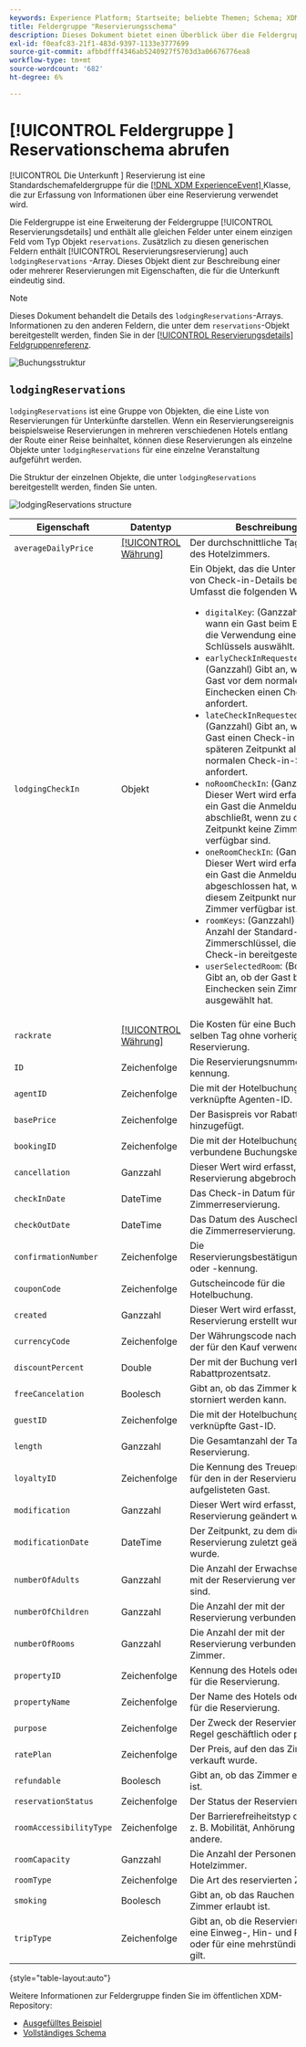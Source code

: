 ```yaml
---
keywords: Experience Platform; Startseite; beliebte Themen; Schema; XDM; ExperienceEvent; Felder; Schemas; Schemas; Schema-Design; Feldergruppe; Feldergruppe; Reservierung; Unterbringung;
title: Feldergruppe "Reservierungsschema"
description: Dieses Dokument bietet einen Überblick über die Feldergruppe "Reservierungsschema".
exl-id: f0eafc83-21f1-483d-9397-1133e3777699
source-git-commit: afbbdfff4346ab5240927f5703d3a06676776ea8
workflow-type: tm+mt
source-wordcount: '682'
ht-degree: 6%

---
```


# [!UICONTROL Feldergruppe ] Reservationschema abrufen

[!UICONTROL Die Unterkunft ] Reservierung ist eine Standardschemafeldergruppe für die  [[!DNL XDM ExperienceEvent] ](../../classes/experienceevent.md) Klasse, die zur Erfassung von Informationen über eine Reservierung verwendet wird.

Die Feldergruppe ist eine Erweiterung der Feldergruppe [!UICONTROL Reservierungsdetails] und enthält alle gleichen Felder unter einem einzigen Feld vom Typ Objekt `reservations`. Zusätzlich zu diesen generischen Feldern enthält [!UICONTROL Reservierungsreservierung] auch `lodgingReservations` -Array. Dieses Objekt dient zur Beschreibung einer oder mehrerer Reservierungen mit Eigenschaften, die für die Unterkunft eindeutig sind.

>[!NOTE]
>
>Dieses Dokument behandelt die Details des `lodgingReservations`-Arrays. Informationen zu den anderen Feldern, die unter dem `reservations`-Objekt bereitgestellt werden, finden Sie in der [[!UICONTROL Reservierungsdetails] Feldgruppenreferenz](./reservation-details.md).

![Buchungsstruktur](../../images/field-groups/lodging-reservation/structure.png)

## `lodgingReservations`

`lodgingReservations` ist eine Gruppe von Objekten, die eine Liste von Reservierungen für Unterkünfte darstellen. Wenn ein Reservierungsereignis beispielsweise Reservierungen in mehreren verschiedenen Hotels entlang der Route einer Reise beinhaltet, können diese Reservierungen als einzelne Objekte unter `lodgingReservations` für eine einzelne Veranstaltung aufgeführt werden.

Die Struktur der einzelnen Objekte, die unter `lodgingReservations` bereitgestellt werden, finden Sie unten.

![lodgingReservations structure](../../images/field-groups/lodging-reservation/lodgingReservations.png)

| Eigenschaft | Datentyp | Beschreibung |
| --- | --- | --- |
| `averageDailyPrice` | [[!UICONTROL Währung]](../../data-types/currency.md) | Der durchschnittliche Tagespreis des Hotelzimmers. |
| `lodgingCheckIn` | Objekt | Ein Objekt, das die Unterbringung von Check-in-Details beschreibt. Umfasst die folgenden Werte:<ul><li>`digitalKey`: (Ganzzahl) Gibt an, wann ein Gast beim Einchecken die Verwendung eines digitalen Schlüssels auswählt.</li><li>`earlyCheckInRequested`: (Ganzzahl) Gibt an, wann ein Gast vor dem normalen Einchecken einen Check-in anfordert.</li><li>`lateCheckInRequested`: (Ganzzahl) Gibt an, wann ein Gast einen Check-in zu einem späteren Zeitpunkt als zu den normalen Check-in-Stunden anfordert.</li><li>`noRoomCheckIn`: (Ganzzahl) Dieser Wert wird erfasst, wenn ein Gast die Anmeldung abschließt, wenn zu diesem Zeitpunkt keine Zimmer verfügbar sind.</li><li>`oneRoomCheckIn`: (Ganzzahl) Dieser Wert wird erfasst, wenn ein Gast die Anmeldung abgeschlossen hat, wenn zu diesem Zeitpunkt nur ein Zimmer verfügbar ist.</li><li>`roomKeys`: (Ganzzahl) Die Anzahl der Standard-Zimmerschlüssel, die beim Check-in bereitgestellt werden.</li><li>`userSelectedRoom`: (Boolesch) Gibt an, ob der Gast beim Einchecken sein Zimmer ausgewählt hat.</li></ul> |
| `rackrate` | [[!UICONTROL Währung]](../../data-types/currency.md) | Die Kosten für eine Buchung am selben Tag ohne vorherige Reservierung. |
| `ID` | Zeichenfolge | Die Reservierungsnummer oder -kennung. |
| `agentID` | Zeichenfolge | Die mit der Hotelbuchung verknüpfte Agenten-ID. |
| `basePrice` | Zeichenfolge | Der Basispreis vor Rabatten wird hinzugefügt. |
| `bookingID` | Zeichenfolge | Die mit der Hotelbuchung verbundene Buchungskennung. |
| `cancellation` | Ganzzahl | Dieser Wert wird erfasst, wenn eine Reservierung abgebrochen wurde. |
| `checkInDate` | DateTime | Das Check-in Datum für die Zimmerreservierung. |
| `checkOutDate` | DateTime | Das Datum des Auscheckens für die Zimmerreservierung. |
| `confirmationNumber` | Zeichenfolge | Die Reservierungsbestätigungsnummer oder -kennung. |
| `couponCode` | Zeichenfolge | Gutscheincode für die Hotelbuchung. |
| `created` | Ganzzahl | Dieser Wert wird erfasst, wenn eine Reservierung erstellt wurde. |
| `currencyCode` | Zeichenfolge | Der Währungscode nach ISO 4217, der für den Kauf verwendet wird. |
| `discountPercent` | Double | Der mit der Buchung verbundene Rabattprozentsatz. |
| `freeCancelation` | Boolesch | Gibt an, ob das Zimmer kostenfrei storniert werden kann. |
| `guestID` | Zeichenfolge | Die mit der Hotelbuchung verknüpfte Gast-ID. |
| `length` | Ganzzahl | Die Gesamtanzahl der Tage für die Reservierung. |
| `loyaltyID` | Zeichenfolge | Die Kennung des Treueprogramms für den in der Reservierung aufgelisteten Gast. |
| `modification` | Ganzzahl | Dieser Wert wird erfasst, wenn eine Reservierung geändert wurde. |
| `modificationDate` | DateTime | Der Zeitpunkt, zu dem die Reservierung zuletzt geändert wurde. |
| `numberOfAdults` | Ganzzahl | Die Anzahl der Erwachsenen, die mit der Reservierung verbunden sind. |
| `numberOfChildren` | Ganzzahl | Die Anzahl der mit der Reservierung verbundenen Kinder. |
| `numberOfRooms` | Ganzzahl | Die Anzahl der mit der Reservierung verbundenen Zimmer. |
| `propertyID` | Zeichenfolge | Kennung des Hotels oder Resorts für die Reservierung. |
| `propertyName` | Zeichenfolge | Der Name des Hotels oder Resorts für die Reservierung. |
| `purpose` | Zeichenfolge | Der Zweck der Reservierung, in der Regel geschäftlich oder persönlich. |
| `ratePlan` | Zeichenfolge | Der Preis, auf den das Zimmer verkauft wurde. |
| `refundable` | Boolesch | Gibt an, ob das Zimmer erstattbar ist. |
| `reservationStatus` | Zeichenfolge | Der Status der Reservierung. |
| `roomAccessibilityType` | Zeichenfolge | Der Barrierefreiheitstyp des Raums, z. B. Mobilität, Anhörung oder andere. |
| `roomCapacity` | Ganzzahl | Die Anzahl der Personen im Hotelzimmer. |
| `roomType` | Zeichenfolge | Die Art des reservierten Zimmers. |
| `smoking` | Boolesch | Gibt an, ob das Rauchen in dem Zimmer erlaubt ist. |
| `tripType` | Zeichenfolge | Gibt an, ob die Reservierung für eine Einweg-, Hin- und Rückfahrt oder für eine mehrstündige Reise gilt. |

{style=&quot;table-layout:auto&quot;}

Weitere Informationen zur Feldergruppe finden Sie im öffentlichen XDM-Repository:

* [Ausgefülltes Beispiel](https://github.com/adobe/xdm/blob/master/components/fieldgroups/experience-event/industry-verticals/experienceevent-lodging-reservation.example.1.json)
* [Vollständiges Schema](https://github.com/adobe/xdm/blob/master/components/fieldgroups/experience-event/industry-verticals/experienceevent-lodging-reservation.schema.json)
